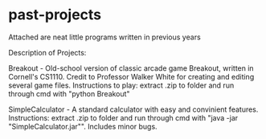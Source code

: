 # past-projects
Attached are neat little programs written in previous years

Description of Projects:

Breakout - Old-school version of classic arcade game Breakout, written in Cornell's CS1110. Credit to Professor Walker White for creating and editing several game files. Instructions to play: extract .zip to folder and run through cmd with "python Breakout"

SimpleCalculator - A standard calculator with easy and convinient features. Instructions: extract .zip to folder and run through cmd with "java -jar "SimpleCalculator.jar"". Includes minor bugs.
